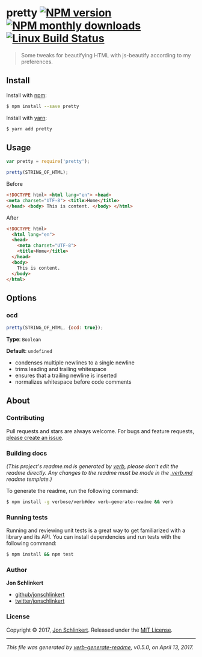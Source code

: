 # pretty [![NPM version](https://img.shields.io/npm/v/pretty.svg?style=flat)](https://www.npmjs.com/package/pretty) [![NPM monthly downloads](https://img.shields.io/npm/dm/pretty.svg?style=flat)](https://npmjs.org/package/pretty) [![Linux Build Status](https://img.shields.io/travis/jonschlinkert/pretty.svg?style=flat&label=Travis)](https://travis-ci.org/jonschlinkert/pretty)

> Some tweaks for beautifying HTML with js-beautify according to my preferences.

## Install

Install with [npm](https://www.npmjs.com/):

```sh
$ npm install --save pretty
```

Install with [yarn](https://yarnpkg.com):

```sh
$ yarn add pretty
```

## Usage

```js
var pretty = require('pretty');

pretty(STRING_OF_HTML);
```

Before

```html
<!DOCTYPE html> <html lang="en"> <head> 
<meta charset="UTF-8"> <title>Home</title> 
</head> <body> This is content. </body> </html>
```

After

```html
<!DOCTYPE html>
  <html lang="en">
  <head>
    <meta charset="UTF-8">
    <title>Home</title>
  </head>
  <body>
    This is content.
  </body>
</html>
```

## Options

### ocd

```js
pretty(STRING_OF_HTML, {ocd: true});
```

**Type**: `Boolean`

**Default**: `undefined`

* condenses multiple newlines to a single newline
* trims leading and trailing whitespace
* ensures that a trailing newline is inserted
* normalizes whitespace before code comments

## About

### Contributing

Pull requests and stars are always welcome. For bugs and feature requests, [please create an issue](../../issues/new).

### Building docs

_(This project's readme.md is generated by [verb](https://github.com/verbose/verb-generate-readme), please don't edit the readme directly. Any changes to the readme must be made in the [.verb.md](.verb.md) readme template.)_

To generate the readme, run the following command:

```sh
$ npm install -g verbose/verb#dev verb-generate-readme && verb
```

### Running tests

Running and reviewing unit tests is a great way to get familiarized with a library and its API. You can install dependencies and run tests with the following command:

```sh
$ npm install && npm test
```

### Author

**Jon Schlinkert**

* [github/jonschlinkert](https://github.com/jonschlinkert)
* [twitter/jonschlinkert](https://twitter.com/jonschlinkert)

### License

Copyright © 2017, [Jon Schlinkert](https://github.com/jonschlinkert).
Released under the [MIT License](LICENSE).

***

_This file was generated by [verb-generate-readme](https://github.com/verbose/verb-generate-readme), v0.5.0, on April 13, 2017._